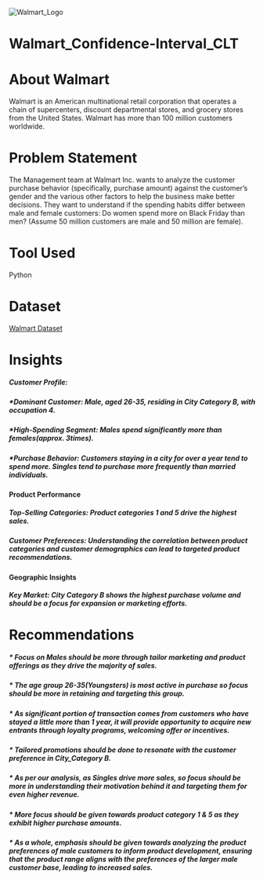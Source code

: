 ![Walmart_Logo](https://seanblake.me/bytes/walmart_files/walmart_01.png)
# Walmart_Confidence-Interval_CLT
# About Walmart
Walmart is an American multinational retail corporation that operates a chain of supercenters, discount departmental stores, and grocery stores from the United States. Walmart has more than 100 million customers worldwide.
# Problem Statement
The Management team at Walmart Inc. wants to analyze the customer purchase behavior (specifically, purchase amount) against the customer’s gender and the various other factors to help the business make better decisions. They want to understand if the spending habits differ between male and female customers: Do women spend more on Black Friday than men? (Assume 50 million customers are male and 50 million are female).
# Tool Used
Python
# Dataset 
[Walmart Dataset](https://d2beiqkhq929f0.cloudfront.net/public_assets/assets/000/001/293/original/walmart_data.csv?1641285094)

# Insights
##### **Customer Profile:**

##### *Dominant Customer: Male, aged 26-35, residing in City Category B, with occupation 4.
##### *High-Spending Segment: Males spend significantly more than females(approx. 3times).
##### *Purchase Behavior: Customers staying in a city for over a year tend to spend more. Singles tend to purchase more frequently than married individuals.

#### **Product Performance**

##### Top-Selling Categories: Product categories 1 and 5 drive the highest sales.
##### Customer Preferences: Understanding the correlation between product categories and customer demographics can lead to targeted product recommendations.

#### **Geographic Insights**

##### Key Market: City Category B shows the highest purchase volume and should be a focus for expansion or marketing efforts.

# Recommendations
##### * Focus on Males should be more through tailor marketing and product offerings as they drive the majority of sales.

##### * The age group 26-35(Youngsters) is most active in purchase so focus should be more in retaining and targeting this group.

##### * As significant portion of transaction comes from customers who have stayed a little more than 1 year, it will provide opportunity to acquire new entrants through loyalty programs, welcoming offer or incentives.

##### * Tailored promotions should be done to resonate with the customer preference in City_Category B.

##### * As per our analysis, as Singles drive more sales, so focus should be more in understanding their motivation behind it and targeting them for even higher revenue.

##### * More focus should be given towards product category 1 & 5 as they exhibit higher purchase amounts.

##### * As a whole, emphasis should be given towards analyzing the product preferences of male customers to inform product development, ensuring that the product range aligns with the preferences of the larger male customer base, leading to increased sales.
